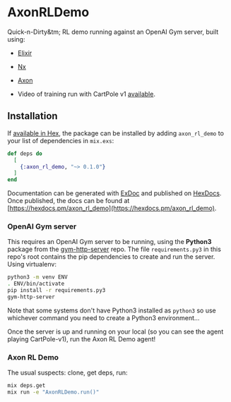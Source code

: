 # AxonRLDemo

Quick-n-Dirty&tm; RL demo running against an OpenAI Gym server, built using:

- [Elixir](https://elixir-lang.org/)
- [Nx](https://github.com/elixir-nx/nx)
- [Axon](https://github.com/elixir-nx/axon)

- Video of training run with CartPole v1 [available](https://youtu.be/DsmE0VQgc5E).

## Installation

If [available in Hex](https://hex.pm/docs/publish), the package can be installed
by adding `axon_rl_demo` to your list of dependencies in `mix.exs`:

```elixir
def deps do
  [
    {:axon_rl_demo, "~> 0.1.0"}
  ]
end
```

Documentation can be generated with [ExDoc](https://github.com/elixir-lang/ex_doc)
and published on [HexDocs](https://hexdocs.pm). Once published, the docs can
be found at [https://hexdocs.pm/axon_rl_demo](https://hexdocs.pm/axon_rl_demo).

### OpenAI Gym server

This requires an OpenAI Gym server to be running, using the **Python3** package from the [gym-http-server](https://github.com/saravanabalagi/gym-http-server) repo.  The file `requirements.py3` in this repo's root contains the pip dependencies to create and run the server.  Using virtualenv:

```bash
python3 -m venv ENV
. ENV/bin/activate
pip install -r requirements.py3
gym-http-server
```

Note that some systems don't have Python3 installed as `python3` so use whichever command you need to create a Python3 environment...

Once the server is up and running on your local (so you can see the agent playing CartPole-v1), run the Axon RL Demo agent!

### Axon RL Demo

The usual suspects: clone, get deps, run:

```bash
mix deps.get
mix run -e "AxonRLDemo.run()"
```
